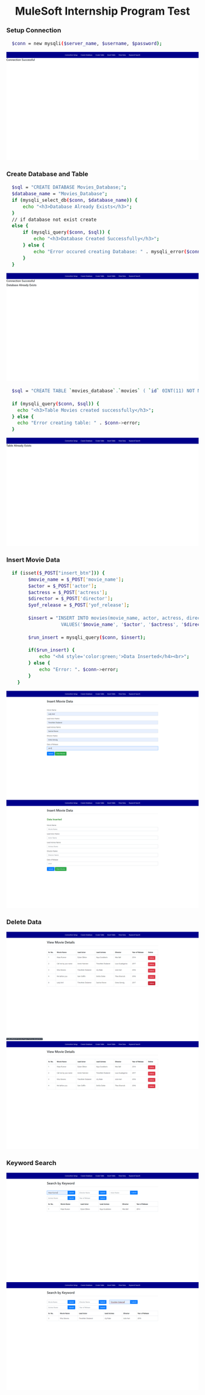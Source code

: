 <h1 align="center">MuleSoft Internship Program Test</h1>

<h3>Setup Connection</h3>

```bash
  $conn = new mysqli($server_name, $username, $password);
```

<img alt="hello_world" src="https://github.com/kiran11621/MuleSoft-Internship-Program-Test/blob/main/images/Screenshot%20(18).png" />

<h3>Create Database and Table</h3>

```bash
  $sql = "CREATE DATABASE Movies_Database;";
  $database_name = "Movies_Database";
  if (mysqli_select_db($conn, $database_name)) {
      echo "<h3>Database Already Exists</h3>";
  }
  // if database not exist create 
  else {
      if (mysqli_query($conn, $sql)) {
          echo "<h3>Database Created Successfully</h3>";
      } else {
          echo "Error occured creating Database: " . mysqli_error($conn);
      }
  }
```

<img alt="hello_world" src="https://github.com/kiran11621/MuleSoft-Internship-Program-Test/blob/main/images/Screenshot%20(19).png" />

```bash
  $sql = "CREATE TABLE `movies_database`.`movies` ( `id` 0INT(11) NOT NULL AUTO_INCREMENT , `movie_name` VARCHAR(256) NOT NULL , `actor` VARCHAR(256) NOT NULL , `actress` VARCHAR(256) NOT NULL , `director` VARCHAR(256) NOT NULL , `year_of_release` VARCHAR(256) NOT NULL , PRIMARY KEY (`id`)) ENGINE = InnoDB;";
         
  if (mysqli_query($conn, $sql)) {
    echo "<h3>Table Movies created successfully</h3>";
  } else {
    echo "Error creating table: " . $conn->error;
  }
```

<img alt="hello_world" src="https://github.com/kiran11621/MuleSoft-Internship-Program-Test/blob/main/images/Screenshot%20(20).png" />

<h3>Insert Movie Data</h3>

```bash
  if (isset($_POST["insert_btn"])) {
		$movie_name = $_POST['movie_name'];
		$actor = $_POST['actor'];
		$actress = $_POST['actress'];
		$director = $_POST['director'];
		$yof_release = $_POST['yof_release'];
   
		$insert = "INSERT INTO movies(movie_name, actor, actress, director, year_of_release) 
                    VALUES('$movie_name', '$actor', '$actress', '$director', '$yof_release')";

		$run_insert = mysqli_query($conn, $insert);

		if($run_insert) {
			echo "<h4 style='color:green;'>Data Inserted</h4><br>";
		} else {
			echo "Error: ". $conn->error;
		}
	}
```

<img alt="hello_world" src="https://github.com/kiran11621/MuleSoft-Internship-Program-Test/blob/main/images/Screenshot%20(21).png" />
<img alt="hello_world" src="https://github.com/kiran11621/MuleSoft-Internship-Program-Test/blob/main/images/Screenshot%20(22).png" />

<h3>Delete Data</h3>

<img alt="hello_world" src="https://github.com/kiran11621/MuleSoft-Internship-Program-Test/blob/main/images/Screenshot%20(23).png" />
<img alt="hello_world" src="https://github.com/kiran11621/MuleSoft-Internship-Program-Test/blob/main/images/Screenshot%20(24).png" />

<h3>Keyword Search</h3>
<img alt="hello_world" src="https://github.com/kiran11621/MuleSoft-Internship-Program-Test/blob/main/images/Screenshot%20(25).png" />
<img alt="hello_world" src="https://github.com/kiran11621/MuleSoft-Internship-Program-Test/blob/main/images/Screenshot%20(26).png" />
